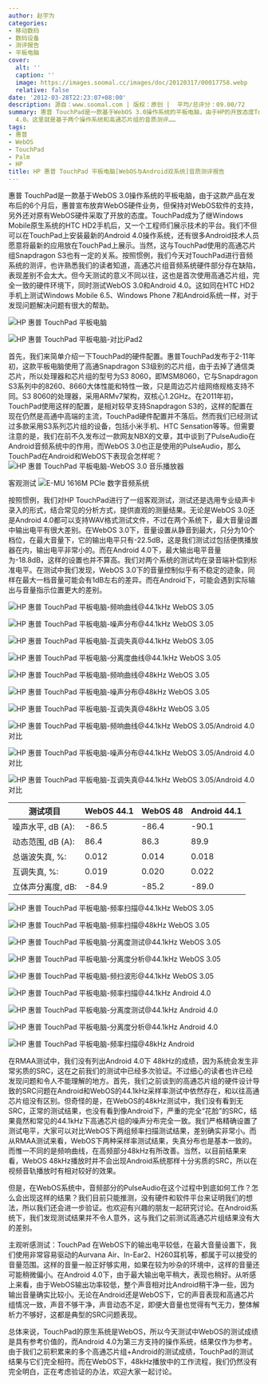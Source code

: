 ```yaml
---
author: 赵宇为
categories:
- 移动数码
- 数码设备
- 测评报告
- 平板电脑
cover:
  alt: ''
  caption: ''
  image: https://images.soomal.cc/images/doc/20120317/00017758.webp
  relative: false
date: '2012-03-28T22:23:07+08:00'
description: 源自：www.soomal.com | 版权：原创 |  平均/总评分：09.00/72
summary: 惠普 TouchPad是一款基于WebOS 3.0操作系统的平板电脑，由于HP的开放态度TouchPad目前正在扮演工程师们技术展示平台角色，当然TouchPad现在也可以支持Android
  4.0。这里就是基于两个操作系统和高通芯片组的音质测评……
tags:
- 惠普
- WebOS
- TouchPad
- Palm
- HP
title: HP 惠普 TouchPad 平板电脑[WebOS与Android双系统]音质测评报告
---
```


惠普 TouchPad是一款基于WebOS 3.0操作系统的平板电脑，由于这款产品在发布后的6个月后，惠普宣布放弃WebOS硬件业务，但保持对WebOS软件的支持，另外还对原有WebOS硬件采取了开放的态度。TouchPad成为了继Windows Mobile原生系统的HTC HD2手机后，又一个工程师们展示技术的平台。我们不但可以在TouchPad上安装最新的Android 4.0操作系统，还有很多Android技术人员愿意将最新的应用放在TouchPad上展示。当然，这与TouchPad使用的高通芯片组Snapdragon S3也有一定的关系。按照惯例，我们今天对TouchPad进行音频系统的测评，也许熟悉我们的读者知道，高通芯片组音频系统硬件部分存在缺陷，表现差别不会太大。但今天测试的意义不同以往，这也是首次使用高通芯片组，完全一致的硬件环境下，同时测试WebOS 3.0和Android 4.0。这如同在HTC HD2手机上测试Windows Mobile 6.5、Windows Phone 7和Android系统一样，对于发现问题解决问题有很大的帮助。

![HP 惠普 TouchPad 平板电脑](https://images.soomal.cc/images/doc/20120317/00017757.webp)




![HP 惠普 TouchPad 平板电脑-对比iPad2](https://images.soomal.cc/images/doc/20120317/00017758.webp)




首先，我们来简单介绍一下TouchPad的硬件配置。惠普TouchPad发布于2-11年初，这款平板电脑使用了高通Snapdragon S3级别的芯片组，由于去掉了通信类芯片，所以处理器和芯片组的型号为S3 8060，即MSM8060，它与Snapdragon S3系列中的8260、8660大体性能和特性一致，只是周边芯片组网络规格支持不同。S3 8060的处理器，采用ARMv7架构，双核心1.2GHz。在2011年初，TouchPad使用这样的配置，是相对较早支持Snapdragon S3的，这样的配置在现在仍然是高通中高端的主流，TouchPad硬件配置并不落后。然而我们已经测试过多款采用S3系列芯片组的设备，包括小米手机、HTC Sensation等等。但需要注意的是，我们在前不久发布过一款网友NBX的文章，其中谈到了PulseAudio在Android音频系统中的作用，而WebOS 3.0也正是使用的PulseAudio，那么TouchPad在Android和WebOS下表现会怎样呢？
![HP 惠普 TouchPad 平板电脑-WebOS 3.0 音乐播放器](https://images.soomal.cc/images/doc/20120317/00017781.webp)




客观测试
![E-MU 1616M PCIe 数字音频系统](https://images.soomal.cc/images/doc/20101204/00008507.webp)




按照惯例，我们对HP TouchPad进行了一组客观测试，测试还是选用专业级声卡录入的形式，结合常见的分析方式，提供直观的测量结果。无论是WebOS 3.0还是Android 4.0都可以支持WAV格式测试文件，不过在两个系统下，最大音量设置中输出电平有很大差别。在WebOS 3.0下，音量设置从静音到最大，只分为10个档位，在最大音量下，它的输出电平只有-22.5dB，这是我们测试过包括便携播放器在内，输出电平非常小的。而在Android 4.0下，最大输出电平音量为-18.8dB，这样的设置也并不算高。我们对两个系统的测试均在录音端补偿到标准电平。在测试中我们发现，WebOS 3.0下的音量控制似乎有不稳定的迹象，同样在最大一档音量可能会有1dB左右的差异。而在Android下，可能会遇到实际输出与音量指示位置更大的差别。

![HP 惠普 TouchPad 平板电脑-频响曲线@44.1kHz WebOS 3.05](https://images.soomal.cc/images/doc/20120321/00017984.webp)




![HP 惠普 TouchPad 平板电脑-噪声分布@44.1kHz WebOS 3.05](https://images.soomal.cc/images/doc/20120321/00017985.webp)




![HP 惠普 TouchPad 平板电脑-互调失真@44.1kHz WebOS 3.05](https://images.soomal.cc/images/doc/20120321/00017986.webp)




![HP 惠普 TouchPad 平板电脑-分离度曲线@44.1kHz WebOS 3.05](https://images.soomal.cc/images/doc/20120321/00017987.webp)




![HP 惠普 TouchPad 平板电脑-频响曲线@48kHz WebOS 3.05](https://images.soomal.cc/images/doc/20120321/00017988.webp)




![HP 惠普 TouchPad 平板电脑-噪声分布@48kHz WebOS 3.05](https://images.soomal.cc/images/doc/20120321/00017989.webp)




![HP 惠普 TouchPad 平板电脑-互调失真@48kHz WebOS 3.05](https://images.soomal.cc/images/doc/20120321/00017990.webp)




![HP 惠普 TouchPad 平板电脑-频响曲线@44.1kHz WebOS 3.05/Android 4.0对比](https://images.soomal.cc/images/doc/20120321/00017991.webp)




![HP 惠普 TouchPad 平板电脑-噪声分布@44.1kHz WebOS 3.05/Android 4.0 对比](https://images.soomal.cc/images/doc/20120321/00017992.webp)




![HP 惠普 TouchPad 平板电脑-互调失真@44.1kHz WebOS 3.05/Android 4.0对比](https://images.soomal.cc/images/doc/20120321/00017993.webp)





| 测试项目 | WebOS 44.1 | WebOS 48 | Android 44.1 |
| --- | --- | --- | --- |
| 噪声水平, dB (A): | -86.5 | -86.4 | -90.1 |
| 动态范围, dB (A): | 86.4 | 86.3 | 89.9 |
| 总谐波失真, %: | 0.012 | 0.014 | 0.018 |
| 互调失真, %: | 0.019 | 0.020 | 0.022 |
| 立体声分离度, dB: | -84.9 | -85.2 | -89.0 |



![HP 惠普 TouchPad 平板电脑-频率扫描@44.1kHz WebOS 3.05](https://images.soomal.cc/images/doc/20120321/00017994.webp)




![HP 惠普 TouchPad 平板电脑-频率扫描@48kHz WebOS 3.05](https://images.soomal.cc/images/doc/20120321/00017995.webp)




![HP 惠普 TouchPad 平板电脑-分离度测试@44.1kHz WebOS 3.05](https://images.soomal.cc/images/doc/20120321/00017996.webp)




![HP 惠普 TouchPad 平板电脑-分离度分析@44.1kHz WebOS 3.05](https://images.soomal.cc/images/doc/20120321/00017997.webp)




![HP 惠普 TouchPad 平板电脑-频扫波形@44.1kHz WebOS 3.05](https://images.soomal.cc/images/doc/20120321/00017998.webp)




![HP 惠普 TouchPad 平板电脑-频率扫描@44.1kHz Android 4.0](https://images.soomal.cc/images/doc/20120321/00017999.webp)




![HP 惠普 TouchPad 平板电脑-分离度测试@44.1kHz Android 4.0](https://images.soomal.cc/images/doc/20120321/00018000.webp)




![HP 惠普 TouchPad 平板电脑-分离度分析@44.1kHz Android 4.0](https://images.soomal.cc/images/doc/20120321/00018001.webp)




![HP 惠普 TouchPad 平板电脑-频率扫描@48kHz Android](https://images.soomal.cc/images/doc/20120321/00018002.webp)




在RMAA测试中，我们没有列出Android 4.0下 48kHz的成绩，因为系统会发生非常劣质的SRC，这在之前我们的测试中已经多次验证。不过细心的读者也许已经发现问题和令人不能理解的地方。首先，我们之前谈到的高通芯片组的硬件设计导致的SRC问题在Android和WebOS的44.1kHz采样率测试中依然存在，和以往高通芯片组没有区别。但奇怪的是，在WebOS的48kHz测试中，我们没有看到无SRC，正常的测试结果，也没有看到像Android下，严重的完全“花脸”的SRC，结果竟然和常见的44.1kHz下高通芯片组的噪声分布完全一致。我们严格精确设置了测试电平，大家可以对比WebOS下两组频率扫描测试结果，差别确实非常小。而从RMAA测试来看，WebOS下两种采样率测试结果，失真分布也是基本一致的。而惟一不同的是频响曲线，在高频部分48kHz有所改善。当然，以目前结果来看，WebOS 48kHz播放时并不会出现Android系统那样十分劣质的SRC，所以在视频音轨播放时有相对较好的效果。


但是，在WebOS系统中，音频部分的PulseAudio在这个过程中到底如何工作？怎么会出现这样的结果？我们目前只能推测，没有硬件和软件平台来证明我们的想法，所以我们还会进一步验证。也欢迎有兴趣的朋友一起研究讨论。在Android系统下，我们发现测试结果并不令人意外，这与我们之前测试高通芯片组结果没有大的差别。


主观听感测试：TouchPad 在WebOS下的输出电平较低，在最大音量设置下，我们使用非常容易驱动的Aurvana Air、In-Ear2、H260耳机等，都属于可以接受的音量范围。这样的音量一般正好够实用，如果在较为吵杂的环境中，这样的音量还可能稍微偏小。在Android 4.0下，由于最大输出电平稍大，表现也稍好。从听感上来看，由于WebOS输出功率较低，整个声音相对比Android稍干净一些，因为输出音量确实比较小。无论在Android还是WebOS下，它的声音表现和高通芯片组情况一致，声音不够干净，声音动态不足，即便大音量也觉得有气无力，整体解析力不够好，这都是典型的SRC问题表现。

总体来说，TouchPad的原生系统是WebOS，所以今天测试中WebOS的测试成绩是具有参考价值的，而Android 4.0为第三方支持的操作系统，结果仅作为参考。由于我们之前积累来的多个高通芯片组+Android的测试成绩，TouchPad的测试结果与它们完全相符。而在WebOS下，48kHz播放中的工作流程，我们仍然没有完全明白，正在考虑验证的办法，欢迎大家一起讨论。